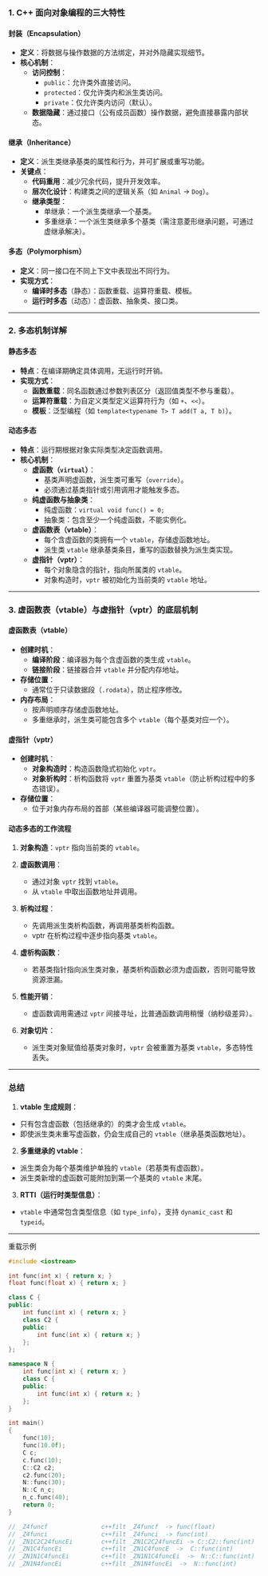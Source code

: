 ### 1. C++ 面向对象编程的三大特性  
#### 封装（Encapsulation）  
- **定义**：将数据与操作数据的方法绑定，并对外隐藏实现细节。  
- **核心机制**：  
  - **访问控制**：  
    - `public`：允许类外直接访问。  
    - `protected`：仅允许类内和派生类访问。  
    - `private`：仅允许类内访问（默认）。  
  - **数据隐藏**：通过接口（公有成员函数）操作数据，避免直接暴露内部状态。  

#### 继承（Inheritance）  
- **定义**：派生类继承基类的属性和行为，并可扩展或重写功能。  
- **关键点**：  
  - **代码重用**：减少冗余代码，提升开发效率。  
  - **层次化设计**：构建类之间的逻辑关系（如 `Animal` → `Dog`）。  
  - **继承类型**：  
    - 单继承：一个派生类继承一个基类。  
    - 多重继承：一个派生类继承多个基类（需注意菱形继承问题，可通过虚继承解决）。  

#### 多态（Polymorphism）  
- **定义**：同一接口在不同上下文中表现出不同行为。  
- **实现方式**：  
  - **编译时多态**（静态）：函数重载、运算符重载、模板。  
  - **运行时多态**（动态）：虚函数、抽象类、接口类。  

---

### 2. 多态机制详解  
#### 静态多态  
- **特点**：在编译期确定具体调用，无运行时开销。  
- **实现方式**：  
  - **函数重载**：同名函数通过参数列表区分（返回值类型不参与重载）。  
  - **运算符重载**：为自定义类型定义运算符行为（如 `+`、`<<`）。  
  - **模板**：泛型编程（如 `template<typename T> T add(T a, T b)`）。  

#### 动态多态  
- **特点**：运行期根据对象实际类型决定函数调用。  
- **核心机制**：  
  - **虚函数（`virtual`）**：  
    - 基类声明虚函数，派生类可重写（`override`）。  
    - 必须通过基类指针或引用调用才能触发多态。  
  - **纯虚函数与抽象类**：  
    - 纯虚函数：`virtual void func() = 0;`  
    - 抽象类：包含至少一个纯虚函数，不能实例化。  
  - **虚函数表（vtable）**：  
    - 每个含虚函数的类拥有一个 `vtable`，存储虚函数地址。  
    - 派生类 `vtable` 继承基类条目，重写的函数替换为派生类实现。  
  - **虚指针（vptr）**：  
    - 每个对象隐含的指针，指向所属类的 `vtable`。  
    - 对象构造时，`vptr` 被初始化为当前类的 `vtable` 地址。  

---

### 3. 虚函数表（vtable）与虚指针（vptr）的底层机制  
#### 虚函数表（vtable）  
- **创建时机**：  
  - **编译阶段**：编译器为每个含虚函数的类生成 `vtable`。  
  - **链接阶段**：链接器合并 `vtable` 并分配内存地址。  
- **存储位置**：  
  - 通常位于只读数据段（`.rodata`），防止程序修改。  
- **内存布局**：  
  - 按声明顺序存储虚函数地址。  
  - 多重继承时，派生类可能包含多个 `vtable`（每个基类对应一个）。  

#### 虚指针（vptr）  
- **创建时机**：  
  - **对象构造时**：构造函数隐式初始化 `vptr`。  
  - **对象析构时**：析构函数将 `vptr` 重置为基类 `vtable`（防止析构过程中的多态错误）。  
- **存储位置**：  
  - 位于对象内存布局的首部（某些编译器可能调整位置）。  

#### 动态多态的工作流程  
1. **对象构造**：`vptr` 指向当前类的 `vtable`。  
2. **虚函数调用**：  
   - 通过对象 `vptr` 找到 `vtable`。  
   - 从 `vtable` 中取出函数地址并调用。  
3. **析构过程**：  
   - 先调用派生类析构函数，再调用基类析构函数。  
   - vptr 在析构过程中逐步指向基类 `vtable`。  


1. **虚析构函数**：  
   - 若基类指针指向派生类对象，基类析构函数必须为虚函数，否则可能导致资源泄漏。  
2. **性能开销**：  
   - 虚函数调用需通过 `vptr` 间接寻址，比普通函数调用稍慢（纳秒级差异）。  
3. **对象切片**：  
   - 派生类对象赋值给基类对象时，`vptr` 会被重置为基类 `vtable`，多态特性丢失。  

---

### 总结
1. **vtable 生成规则**：  
- 只有包含虚函数（包括继承的）的类才会生成 `vtable`。  
- 即使派生类未重写虚函数，仍会生成自己的 `vtable`（继承基类函数地址）。  
2. **多重继承的 vtable**：  
- 派生类会为每个基类维护单独的 `vtable`（若基类有虚函数）。  
- 派生类新增的虚函数可能附加到第一个基类的 `vtable` 末尾。  
3. **RTTI（运行时类型信息）**：  
- `vtable` 中通常包含类型信息（如 `type_info`），支持 `dynamic_cast` 和 `typeid`。  
---

重载示例
```c++
#include <iostream>

int func(int x) { return x; }
float func(float x) { return x; }

class C {
public:
    int func(int x) { return x; }
    class C2 {
    public:
        int func(int x) { return x; }
    };
};

namespace N {
    int func(int x) { return x; }
    class C {
    public:
        int func(int x) { return x; }
    };
}

int main() 
{
    func(10);
    func(10.0f);
    C c;
    c.func(10);
    C::C2 c2;
    c2.func(20);
    N::func(30);
    N::C n_c;
    n_c.func(40);
    return 0;
}

// _Z4funcf               c++filt _Z4funcf  -> func(float)
// _Z4funci               c++filt _Z4funci  -> func(int)
// _ZN1C2C24funcEi        c++filt _ZN1C2C24funcEi -> C::C2::func(int)
// _ZN1C4funcEi           c++filt _ZN1C4funcE  ->  C::func(int)
// _ZN1N1C4funcEi         c++filt _ZN1N1C4funcEi  ->  N::C::func(int)
// _ZN1N4funcEi           c++filt _ZN1N4funcEi  ->  N::func(int)
```
